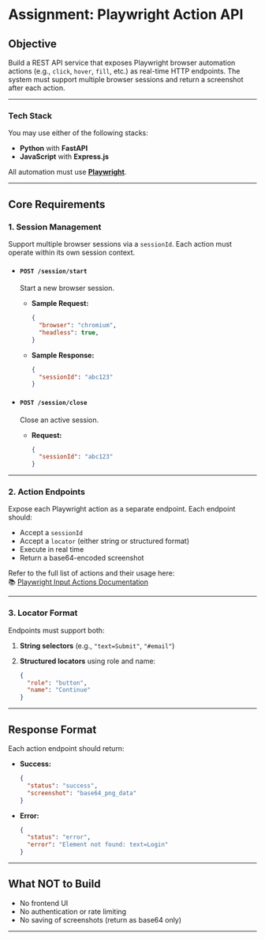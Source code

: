 # Assignment: Playwright Action API

## Objective

Build a REST API service that exposes Playwright browser automation actions (e.g., `click`, `hover`, `fill`, etc.) as real-time HTTP endpoints. The system must support multiple browser sessions and return a screenshot after each action.

---

### Tech Stack

You may use either of the following stacks:

- **Python** with **FastAPI**
- **JavaScript** with **Express.js**

All automation must use **[Playwright](https://playwright.dev/)**.

---

## Core Requirements

### 1. Session Management

Support multiple browser sessions via a `sessionId`. Each action must operate within its own session context.

- #### `POST /session/start`

  Start a new browser session.

  - **Sample Request:**

    ```json
    {
      "browser": "chromium",
      "headless": true,
    }
    ```

  - **Sample Response:**

    ```json
    {
      "sessionId": "abc123"
    }
    ```


- ####  `POST /session/close`

  Close an active session.

  - **Request:**

    ```json
    {
      "sessionId": "abc123"
    }
    ```

---

### 2. Action Endpoints

Expose each Playwright action as a separate endpoint. Each endpoint should:

- Accept a `sessionId`
- Accept a `locator` (either string or structured format)
- Execute in real time
- Return a base64-encoded screenshot

Refer to the full list of actions and their usage here:  
📚 [Playwright Input Actions Documentation](https://playwright.dev/docs/input)

---

### 3. Locator Format

Endpoints must support both:

1.  **String selectors** (e.g., `"text=Submit"`, `"#email"`)

2.  **Structured locators** using role and name:
  

    ```json
    {
      "role": "button",
      "name": "Continue"
    }
    ```

---

## Response Format

Each action endpoint should return:

- **Success:**

  ```json
  {
    "status": "success",
    "screenshot": "base64_png_data"
  }
  ```

- **Error:**

  ```json
  {
    "status": "error",
    "error": "Element not found: text=Login"
  }
  ```

---

## What NOT to Build

- No frontend UI
- No authentication or rate limiting
- No saving of screenshots (return as base64 only)

---
